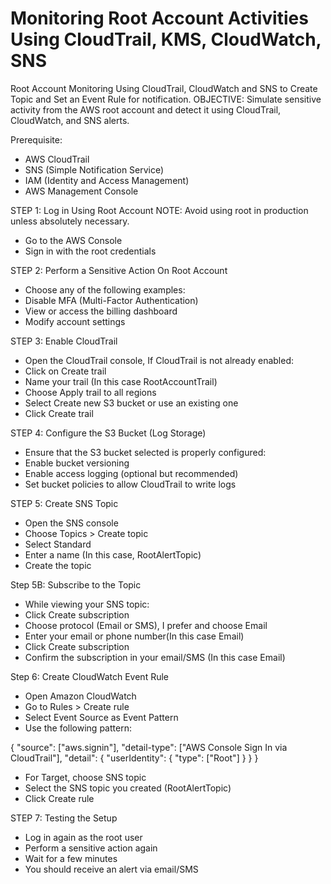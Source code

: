 # Monitoring Root Account Activities Using CloudTrail, KMS, CloudWatch, SNS
 Root Account Monitoring Using CloudTrail, CloudWatch and SNS to Create Topic and Set an Event Rule for notification.
OBJECTIVE:
Simulate sensitive activity from the AWS root account and detect it using CloudTrail, CloudWatch, and SNS alerts.

Prerequisite:
- AWS CloudTrail
- SNS (Simple Notification Service)
- IAM (Identity and Access Management)
- AWS Management Console

STEP 1: Log in Using Root Account
NOTE: Avoid using root in production unless absolutely necessary.
- Go to the AWS Console
- Sign in with the root credentials

STEP 2: Perform a Sensitive Action On Root Account
- Choose any of the following examples:
- Disable MFA (Multi-Factor Authentication)
- View or access the billing dashboard
- Modify account settings

STEP 3: Enable CloudTrail
- Open the CloudTrail console, If CloudTrail is not already enabled:
- Click on Create trail
- Name your trail (In this case RootAccountTrail)
- Choose Apply trail to all regions
- Select Create new S3 bucket or use an existing one
- Click Create trail

STEP 4: Configure the S3 Bucket (Log Storage)
- Ensure that the S3 bucket selected is properly configured:
- Enable bucket versioning
- Enable access logging (optional but recommended)
- Set bucket policies to allow CloudTrail to write logs

STEP 5: Create SNS Topic
- Open the SNS console
- Choose Topics > Create topic
- Select Standard
- Enter a name (In this case, RootAlertTopic)
- Create the topic

Step 5B: Subscribe to the Topic
- While viewing your SNS topic:
- Click Create subscription
- Choose protocol (Email or SMS), I prefer and choose Email
- Enter your email or phone number(In this case Email)
- Click Create subscription
- Confirm the subscription in your email/SMS (In this case Email)

Step 6: Create CloudWatch Event Rule
- Open Amazon CloudWatch
- Go to Rules > Create rule
- Select Event Source as Event Pattern
- Use the following pattern:

{
  "source": ["aws.signin"],
  "detail-type": ["AWS Console Sign In via CloudTrail"],
  "detail": {
    "userIdentity": {
      "type": ["Root"]
    }
  }
}

- For Target, choose SNS topic
- Select the SNS topic you created (RootAlertTopic)
- Click Create rule

STEP 7: Testing the Setup
- Log in again as the root user
- Perform a sensitive action again
- Wait for a few minutes
- You should receive an alert via email/SMS
